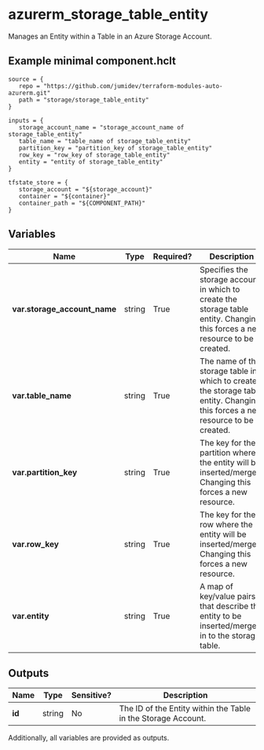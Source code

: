 # azurerm_storage_table_entity

Manages an Entity within a Table in an Azure Storage Account.

## Example minimal component.hclt

```hcl
source = {
   repo = "https://github.com/jumidev/terraform-modules-auto-azurerm.git" 
   path = "storage/storage_table_entity" 
}

inputs = {
   storage_account_name = "storage_account_name of storage_table_entity" 
   table_name = "table_name of storage_table_entity" 
   partition_key = "partition_key of storage_table_entity" 
   row_key = "row_key of storage_table_entity" 
   entity = "entity of storage_table_entity" 
}

tfstate_store = {
   storage_account = "${storage_account}" 
   container = "${container}" 
   container_path = "${COMPONENT_PATH}" 
}

```

## Variables

| Name | Type | Required? |  Description |
| ---- | ---- | --------- |  ----------- |
| **var.storage_account_name** | string | True | Specifies the storage account in which to create the storage table entity. Changing this forces a new resource to be created. | 
| **var.table_name** | string | True | The name of the storage table in which to create the storage table entity. Changing this forces a new resource to be created. | 
| **var.partition_key** | string | True | The key for the partition where the entity will be inserted/merged. Changing this forces a new resource. | 
| **var.row_key** | string | True | The key for the row where the entity will be inserted/merged. Changing this forces a new resource. | 
| **var.entity** | string | True | A map of key/value pairs that describe the entity to be inserted/merged in to the storage table. | 



## Outputs

| Name | Type | Sensitive? | Description |
| ---- | ---- | --------- | --------- |
| **id** | string | No  | The ID of the Entity within the Table in the Storage Account. | 

Additionally, all variables are provided as outputs.
